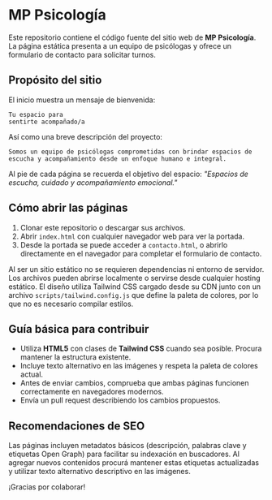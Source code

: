 # MP Psicología

Este repositorio contiene el código fuente del sitio web de **MP Psicología**. La página estática presenta a un equipo de psicólogas y ofrece un formulario de contacto para solicitar turnos.

## Propósito del sitio

El inicio muestra un mensaje de bienvenida:

```
Tu espacio para
sentirte acompañado/a
```

Así como una breve descripción del proyecto:

```
Somos un equipo de psicólogas comprometidas con brindar espacios de escucha y acompañamiento desde un enfoque humano e integral.
```

Al pie de cada página se recuerda el objetivo del espacio: *"Espacios de escucha, cuidado y acompañamiento emocional."*

## Cómo abrir las páginas

1. Clonar este repositorio o descargar sus archivos.
2. Abrir `index.html` con cualquier navegador web para ver la portada.
3. Desde la portada se puede acceder a `contacto.html`, o abrirlo directamente en el navegador para completar el formulario de contacto.

Al ser un sitio estático no se requieren dependencias ni entorno de servidor. Los archivos pueden abrirse localmente o servirse desde cualquier hosting estático. El diseño utiliza Tailwind CSS cargado desde su CDN junto con un archivo `scripts/tailwind.config.js` que define la paleta de colores, por lo que no es necesario compilar estilos.

## Guía básica para contribuir

- Utiliza **HTML5** con clases de **Tailwind CSS** cuando sea posible. Procura mantener la estructura existente.
- Incluye texto alternativo en las imágenes y respeta la paleta de colores actual.
- Antes de enviar cambios, comprueba que ambas páginas funcionen correctamente en navegadores modernos.
- Envía un pull request describiendo los cambios propuestos.

## Recomendaciones de SEO

Las páginas incluyen metadatos básicos (descripción, palabras clave y etiquetas
Open Graph) para facilitar su indexación en buscadores. Al agregar nuevos
contenidos procurá mantener estas etiquetas actualizadas y utilizar texto
alternativo descriptivo en las imágenes.

¡Gracias por colaborar!
